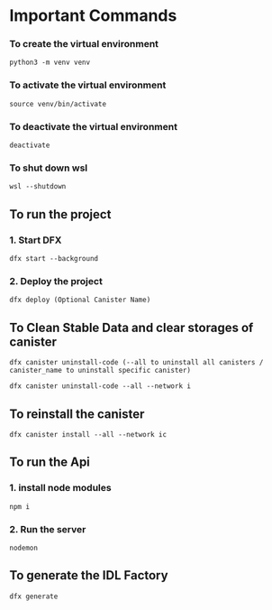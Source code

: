 # Important Commands

### To create the virtual environment
```
python3 -m venv venv
```
### To activate the virtual environment
```
source venv/bin/activate
```
### To deactivate the virtual environment
```
deactivate
```

### To shut down wsl
```
wsl --shutdown
```

## To run the project
### 1. Start DFX
```
dfx start --background
```

### 2. Deploy the project
```
dfx deploy (Optional Canister Name)
```

## To Clean Stable Data and clear storages of canister
```
dfx canister uninstall-code (--all to uninstall all canisters / canister_name to uninstall specific canister)

dfx canister uninstall-code --all --network i
```

## To reinstall the canister
```
dfx canister install --all --network ic
```

## To run the Api
### 1. install node modules
```
npm i
```
### 2. Run the server
```
nodemon
```
## To generate the IDL Factory
```
dfx generate
```

